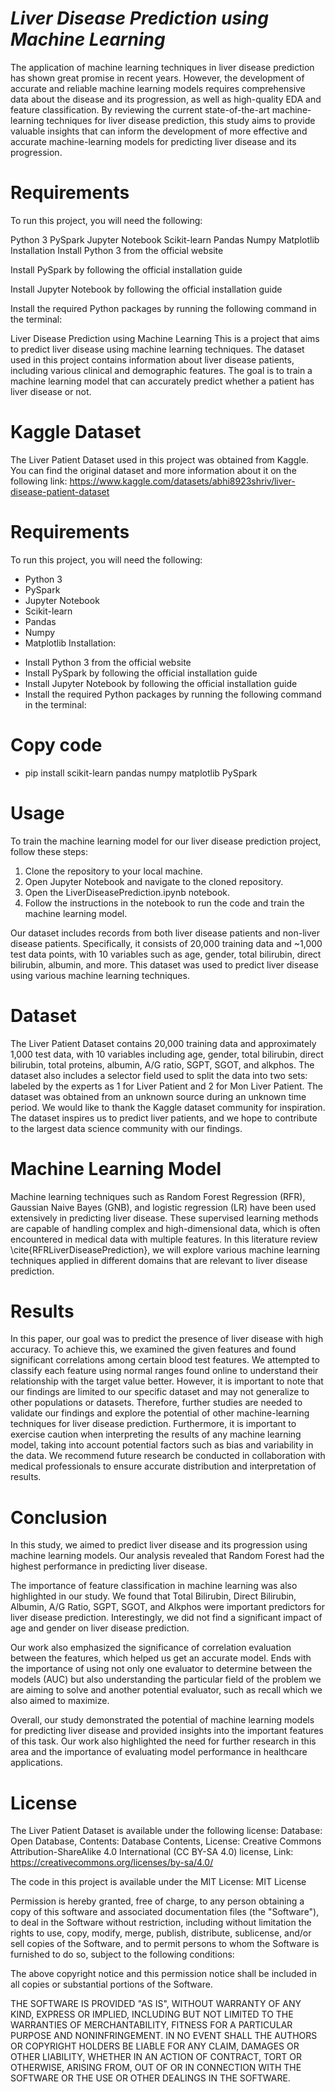 # _**Liver Disease Prediction using Machine Learning**_


The application of machine learning techniques in liver disease prediction has shown great promise in recent years. However, the development of accurate and reliable machine learning models requires comprehensive data about the disease and its progression, as well as high-quality EDA and feature classification. By reviewing the current state-of-the-art machine-learning techniques for liver disease prediction, this study aims to provide valuable insights that can inform the development of more effective and accurate machine-learning models for predicting liver disease and its progression.

# **Requirements**

To run this project, you will need the following:

Python 3
PySpark
Jupyter Notebook
Scikit-learn
Pandas
Numpy
Matplotlib
Installation
Install Python 3 from the official website

Install PySpark by following the official installation guide

Install Jupyter Notebook by following the official installation guide

Install the required Python packages by running the following command in the terminal:

Liver Disease Prediction using Machine Learning
This is a project that aims to predict liver disease using machine learning techniques. The dataset used in this project contains information about liver disease patients, including various clinical and demographic features. The goal is to train a machine learning model that can accurately predict whether a patient has liver disease or not.

# **Kaggle Dataset**

The Liver Patient Dataset used in this project was obtained from Kaggle. You can find the original dataset and more information about it on the following link:
https://www.kaggle.com/datasets/abhi8923shriv/liver-disease-patient-dataset

# **Requirements**

To run this project, you will need the following:

* Python 3
* PySpark
* Jupyter Notebook
* Scikit-learn
* Pandas
* Numpy
* Matplotlib
Installation:

- Install Python 3 from the official website
- Install PySpark by following the official installation guide
- Install Jupyter Notebook by following the official installation guide
- Install the required Python packages by running the following command in the terminal:

# **Copy code**
* pip install scikit-learn pandas numpy matplotlib PySpark 


# **Usage**

To train the machine learning model for our liver disease prediction project, follow these steps:

1. Clone the repository to your local machine.
2. Open Jupyter Notebook and navigate to the cloned repository.
3. Open the LiverDiseasePrediction.ipynb notebook.
4. Follow the instructions in the notebook to run the code and train the machine learning model.

Our dataset includes records from both liver disease patients and non-liver disease patients. Specifically, it consists of 20,000 training data and ~1,000 test data points, with 10 variables such as age, gender, total bilirubin, direct bilirubin, albumin, and more. This dataset was used to predict liver disease using various machine learning techniques.


# **Dataset**

The Liver Patient Dataset contains 20,000 training data and approximately 1,000 test data, with 10 variables including age, gender, total bilirubin, direct bilirubin, total proteins, albumin, A/G ratio, SGPT, SGOT, and alkphos. The dataset also includes a selector field used to split the data into two sets: labeled by the experts as 1 for Liver Patient and 2 for Mon Liver Patient. The dataset was obtained from an unknown source during an unknown time period. We would like to thank the Kaggle dataset community for inspiration. The dataset inspires us to predict liver patients, and we hope to contribute to the largest data science community with our findings.

# **Machine Learning Model**

Machine learning techniques such as Random Forest Regression (RFR), Gaussian Naive Bayes (GNB), and logistic regression (LR) have been used extensively in predicting liver disease. These supervised learning methods are capable of handling complex and high-dimensional data, which is often encountered in medical data with multiple features. In this literature review \cite{RFRLiverDiseasePrediction}, we will explore various machine learning techniques applied in different domains that are relevant to liver disease prediction.

# **Results**

In this paper, our goal was to predict the presence of liver disease with high accuracy. To achieve this, we examined the given features and found significant correlations among certain blood test features. We attempted to classify each feature using normal ranges found online to understand their relationship with the target value better. However, it is important to note that our findings are limited to our specific dataset and may not generalize to other populations or datasets. Therefore, further studies are needed to validate our findings and explore the potential of other machine-learning techniques for liver disease prediction. Furthermore, it is important to exercise caution when interpreting the results of any machine learning model, taking into account potential factors such as bias and variability in the data. We recommend future research be conducted in collaboration with medical professionals to ensure accurate distribution and interpretation of results.

# **Conclusion**

In this study, we aimed to predict liver disease and its progression using machine learning models. Our analysis revealed that Random Forest had the highest performance in predicting liver disease.   

The importance of feature classification in machine learning was also highlighted in our study. We found that Total Bilirubin, Direct Bilirubin, Albumin, A/G Ratio, SGPT, SGOT, and Alkphos were important predictors for liver disease prediction. Interestingly, we did not find a significant impact of age and gender on liver disease prediction.

Our work also emphasized the significance of correlation evaluation between the features, which helped us get an accurate model. Ends with the importance of using not only one evaluator to determine between the models (AUC) but also understanding the particular field of the problem we are aiming to solve and another potential evaluator, such as recall which we also aimed to maximize.

Overall, our study demonstrated the potential of machine learning models for predicting liver disease and provided insights into the important features of this task. Our work also highlighted the need for further research in this area and the importance of evaluating model performance in healthcare applications.


# **License**

The Liver Patient Dataset is available under the following license:
Database: Open Database, Contents: Database Contents, License: Creative Commons Attribution-ShareAlike 4.0 International (CC BY-SA 4.0) license, Link: https://creativecommons.org/licenses/by-sa/4.0/

The code in this project is available under the MIT License:
MIT License

Permission is hereby granted, free of charge, to any person obtaining a copy of this software and associated documentation files (the "Software"), to deal in the Software without restriction, including without limitation the rights to use, copy, modify, merge, publish, distribute, sublicense, and/or sell copies of the Software, and to permit persons to whom the Software is furnished to do so, subject to the following conditions:

The above copyright notice and this permission notice shall be included in all copies or substantial portions of the Software.

THE SOFTWARE IS PROVIDED "AS IS", WITHOUT WARRANTY OF ANY KIND, EXPRESS OR IMPLIED, INCLUDING BUT NOT LIMITED TO THE WARRANTIES OF MERCHANTABILITY, FITNESS FOR A PARTICULAR PURPOSE AND NONINFRINGEMENT. IN NO EVENT SHALL THE AUTHORS OR COPYRIGHT HOLDERS BE LIABLE FOR ANY CLAIM, DAMAGES OR OTHER LIABILITY, WHETHER IN AN ACTION OF CONTRACT, TORT OR OTHERWISE, ARISING FROM, OUT OF OR IN CONNECTION WITH THE SOFTWARE OR THE USE OR OTHER DEALINGS IN THE SOFTWARE.
